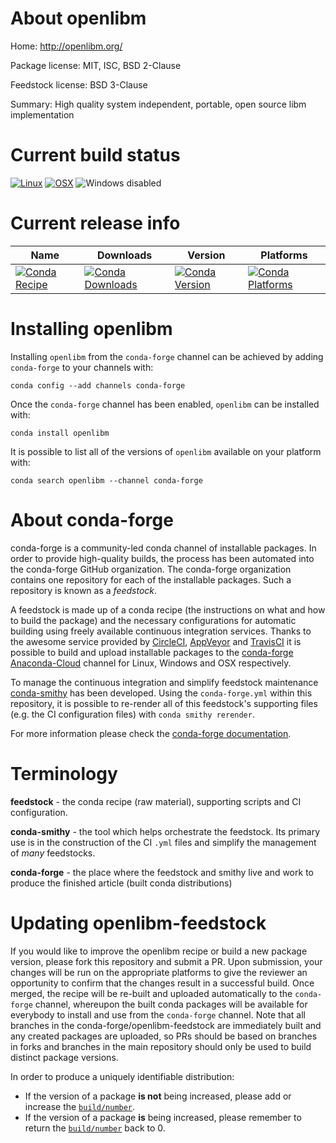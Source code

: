 About openlibm
==============

Home: http://openlibm.org/

Package license: MIT, ISC, BSD 2-Clause

Feedstock license: BSD 3-Clause

Summary: High quality system independent, portable, open source libm implementation



Current build status
====================

[![Linux](https://img.shields.io/circleci/project/github/conda-forge/openlibm-feedstock/master.svg?label=Linux)](https://circleci.com/gh/conda-forge/openlibm-feedstock)
[![OSX](https://img.shields.io/travis/conda-forge/openlibm-feedstock/master.svg?label=macOS)](https://travis-ci.org/conda-forge/openlibm-feedstock)
![Windows disabled](https://img.shields.io/badge/Windows-disabled-lightgrey.svg)

Current release info
====================

| Name | Downloads | Version | Platforms |
| --- | --- | --- | --- |
| [![Conda Recipe](https://img.shields.io/badge/recipe-openlibm-green.svg)](https://anaconda.org/conda-forge/openlibm) | [![Conda Downloads](https://img.shields.io/conda/dn/conda-forge/openlibm.svg)](https://anaconda.org/conda-forge/openlibm) | [![Conda Version](https://img.shields.io/conda/vn/conda-forge/openlibm.svg)](https://anaconda.org/conda-forge/openlibm) | [![Conda Platforms](https://img.shields.io/conda/pn/conda-forge/openlibm.svg)](https://anaconda.org/conda-forge/openlibm) |

Installing openlibm
===================

Installing `openlibm` from the `conda-forge` channel can be achieved by adding `conda-forge` to your channels with:

```
conda config --add channels conda-forge
```

Once the `conda-forge` channel has been enabled, `openlibm` can be installed with:

```
conda install openlibm
```

It is possible to list all of the versions of `openlibm` available on your platform with:

```
conda search openlibm --channel conda-forge
```


About conda-forge
=================

conda-forge is a community-led conda channel of installable packages.
In order to provide high-quality builds, the process has been automated into the
conda-forge GitHub organization. The conda-forge organization contains one repository
for each of the installable packages. Such a repository is known as a *feedstock*.

A feedstock is made up of a conda recipe (the instructions on what and how to build
the package) and the necessary configurations for automatic building using freely
available continuous integration services. Thanks to the awesome service provided by
[CircleCI](https://circleci.com/), [AppVeyor](https://www.appveyor.com/)
and [TravisCI](https://travis-ci.org/) it is possible to build and upload installable
packages to the [conda-forge](https://anaconda.org/conda-forge)
[Anaconda-Cloud](https://anaconda.org/) channel for Linux, Windows and OSX respectively.

To manage the continuous integration and simplify feedstock maintenance
[conda-smithy](https://github.com/conda-forge/conda-smithy) has been developed.
Using the ``conda-forge.yml`` within this repository, it is possible to re-render all of
this feedstock's supporting files (e.g. the CI configuration files) with ``conda smithy rerender``.

For more information please check the [conda-forge documentation](https://conda-forge.org/docs/).

Terminology
===========

**feedstock** - the conda recipe (raw material), supporting scripts and CI configuration.

**conda-smithy** - the tool which helps orchestrate the feedstock.
                   Its primary use is in the construction of the CI ``.yml`` files
                   and simplify the management of *many* feedstocks.

**conda-forge** - the place where the feedstock and smithy live and work to
                  produce the finished article (built conda distributions)


Updating openlibm-feedstock
===========================

If you would like to improve the openlibm recipe or build a new
package version, please fork this repository and submit a PR. Upon submission,
your changes will be run on the appropriate platforms to give the reviewer an
opportunity to confirm that the changes result in a successful build. Once
merged, the recipe will be re-built and uploaded automatically to the
`conda-forge` channel, whereupon the built conda packages will be available for
everybody to install and use from the `conda-forge` channel.
Note that all branches in the conda-forge/openlibm-feedstock are
immediately built and any created packages are uploaded, so PRs should be based
on branches in forks and branches in the main repository should only be used to
build distinct package versions.

In order to produce a uniquely identifiable distribution:
 * If the version of a package **is not** being increased, please add or increase
   the [``build/number``](https://conda.io/docs/user-guide/tasks/build-packages/define-metadata.html#build-number-and-string).
 * If the version of a package **is** being increased, please remember to return
   the [``build/number``](https://conda.io/docs/user-guide/tasks/build-packages/define-metadata.html#build-number-and-string)
   back to 0.
